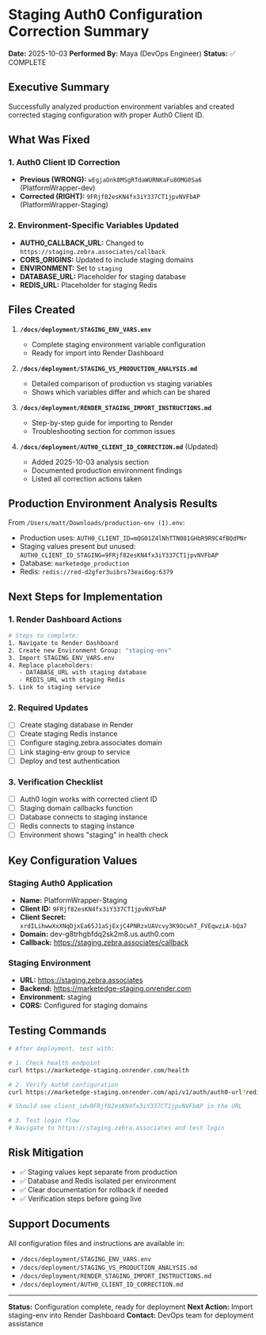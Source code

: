 # Staging Auth0 Configuration Correction Summary

**Date:** 2025-10-03
**Performed By:** Maya (DevOps Engineer)
**Status:** ✅ COMPLETE

## Executive Summary

Successfully analyzed production environment variables and created corrected staging configuration with proper Auth0 Client ID.

## What Was Fixed

### 1. Auth0 Client ID Correction
- **Previous (WRONG):** `wEgjaOnk8MSgRTdaWURNKaFu80MG0Sa6` (PlatformWrapper-dev)
- **Corrected (RIGHT):** `9FRjf82esKN4fx3iY337CT1jpvNVFbAP` (PlatformWrapper-Staging)

### 2. Environment-Specific Variables Updated
- **AUTH0_CALLBACK_URL:** Changed to `https://staging.zebra.associates/callback`
- **CORS_ORIGINS:** Updated to include staging domains
- **ENVIRONMENT:** Set to `staging`
- **DATABASE_URL:** Placeholder for staging database
- **REDIS_URL:** Placeholder for staging Redis

## Files Created

1. **`/docs/deployment/STAGING_ENV_VARS.env`**
   - Complete staging environment variable configuration
   - Ready for import into Render Dashboard

2. **`/docs/deployment/STAGING_VS_PRODUCTION_ANALYSIS.md`**
   - Detailed comparison of production vs staging variables
   - Shows which variables differ and which can be shared

3. **`/docs/deployment/RENDER_STAGING_IMPORT_INSTRUCTIONS.md`**
   - Step-by-step guide for importing to Render
   - Troubleshooting section for common issues

4. **`/docs/deployment/AUTH0_CLIENT_ID_CORRECTION.md`** (Updated)
   - Added 2025-10-03 analysis section
   - Documented production environment findings
   - Listed all correction actions taken

## Production Environment Analysis Results

From `/Users/matt/Downloads/production-env (1).env`:

- Production uses: `AUTH0_CLIENT_ID=mQG01Z4lNhTTN081GHbR9R9C4fBQdPNr`
- Staging values present but unused: `AUTH0_CLIENT_ID_STAGING=9FRjf82esKN4fx3iY337CT1jpvNVFbAP`
- Database: `marketedge_production`
- Redis: `redis://red-d2gfer3uibrs73eai6og:6379`

## Next Steps for Implementation

### 1. Render Dashboard Actions
```bash
# Steps to complete:
1. Navigate to Render Dashboard
2. Create new Environment Group: "staging-env"
3. Import STAGING_ENV_VARS.env
4. Replace placeholders:
   - DATABASE_URL with staging database
   - REDIS_URL with staging Redis
5. Link to staging service
```

### 2. Required Updates
- [ ] Create staging database in Render
- [ ] Create staging Redis instance
- [ ] Configure staging.zebra.associates domain
- [ ] Link staging-env group to service
- [ ] Deploy and test authentication

### 3. Verification Checklist
- [ ] Auth0 login works with corrected client ID
- [ ] Staging domain callbacks function
- [ ] Database connects to staging instance
- [ ] Redis connects to staging instance
- [ ] Environment shows "staging" in health check

## Key Configuration Values

### Staging Auth0 Application
- **Name:** PlatformWrapper-Staging
- **Client ID:** `9FRjf82esKN4fx3iY337CT1jpvNVFbAP`
- **Client Secret:** `xrdILihwwXxXNqDjxEa65J1aSjExjC4PNRzxUAVcvy3K9OcwhT_FVEqwziA-bQa7`
- **Domain:** dev-g8trhgbfdq2sk2m8.us.auth0.com
- **Callback:** https://staging.zebra.associates/callback

### Staging Environment
- **URL:** https://staging.zebra.associates
- **Backend:** https://marketedge-staging.onrender.com
- **Environment:** staging
- **CORS:** Configured for staging domains

## Testing Commands

```bash
# After deployment, test with:

# 1. Check health endpoint
curl https://marketedge-staging.onrender.com/health

# 2. Verify Auth0 configuration
curl https://marketedge-staging.onrender.com/api/v1/auth/auth0-url?redirect_uri=https://staging.zebra.associates/callback

# Should see client_id=9FRjf82esKN4fx3iY337CT1jpvNVFbAP in the URL

# 3. Test login flow
# Navigate to https://staging.zebra.associates and test login
```

## Risk Mitigation

- ✅ Staging values kept separate from production
- ✅ Database and Redis isolated per environment
- ✅ Clear documentation for rollback if needed
- ✅ Verification steps before going live

## Support Documents

All configuration files and instructions are available in:
- `/docs/deployment/STAGING_ENV_VARS.env`
- `/docs/deployment/STAGING_VS_PRODUCTION_ANALYSIS.md`
- `/docs/deployment/RENDER_STAGING_IMPORT_INSTRUCTIONS.md`
- `/docs/deployment/AUTH0_CLIENT_ID_CORRECTION.md`

---

**Status:** Configuration complete, ready for deployment
**Next Action:** Import staging-env into Render Dashboard
**Contact:** DevOps team for deployment assistance